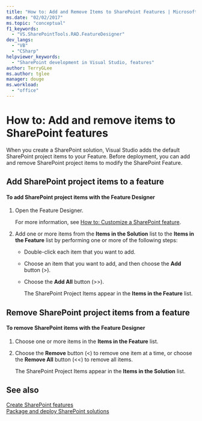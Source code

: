 ```yaml
---
title: "How to: Add and Remove Items to SharePoint Features | Microsoft Docs"
ms.date: "02/02/2017"
ms.topic: "conceptual"
f1_keywords: 
  - "VS.SharePointTools.RAD.FeatureDesigner"
dev_langs: 
  - "VB"
  - "CSharp"
helpviewer_keywords: 
  - "SharePoint development in Visual Studio, features"
author: TerryGLee
ms.author: tglee
manager: douge
ms.workload: 
  - "office"
---
```

# How to: Add and remove items to SharePoint features
  When you create a SharePoint solution, Visual Studio adds the default SharePoint project items to your Feature. Before deployment, you can add and remove SharePoint project items to modify the SharePoint Feature.  
  
## Add SharePoint project items to a feature  
  
#### To add SharePoint project items with the Feature Designer  
  
1. Open the Feature Designer.  
  
    For more information, see [How to: Customize a SharePoint feature](../sharepoint/how-to-customize-a-sharepoint-feature.md).  
  
2. Add one or more items from the **Items in the Solution** list to the **Items in the Feature** list by performing one or more of the following steps:  
  
   - Double-click each item that you want to add.  
  
   - Choose an item that you want to add, and then choose the **Add** button (>).  
  
   - Choose the **Add All** button (>>).  
  
     The SharePoint Project Items appear in the **Items in the Feature** list.  
  
## Remove SharePoint project items from a feature  
  
#### To remove SharePoint items with the Feature Designer
  
1.  Choose one or more items in the **Items in the Feature** list.  
  
2.  Choose the **Remove** button (<) to remove one item at a time, or choose the **Remove All** button (<<) to remove all items.  
  
     The SharePoint Project Items appear in the **Items in the Solution** list.  
  
## See also
 [Create SharePoint features](../sharepoint/creating-sharepoint-features.md)   
 [Package and deploy SharePoint solutions](../sharepoint/packaging-and-deploying-sharepoint-solutions.md)  
